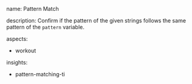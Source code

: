 name: Pattern Match

description: Confirm if the pattern of the given strings follows the same pattern of the `pattern` variable.

aspects:
  - workout

insights:
  - pattern-matching-ti